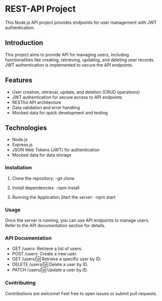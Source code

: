 # REST-API Project

This Node.js API project provides endpoints for user management with JWT authentication.

## Introduction

This project aims to provide API for managing users, including functionalities like creating, retrieving, updating, and deleting user records. JWT authentication is implemented to secure the API endpoints.

## Features

- User creation, retrieval, update, and deletion (CRUD operations)
- JWT authentication for secure access to API endpoints
- RESTful API architecture
- Data validation and error handling
- Mocked data for quick development and testing

## Technologies

- Node.js
- Express.js
- JSON Web Tokens (JWT) for authentication
- Mocked data for data storage

### Installation

1. Clone the repository:
   -git clone <repository-url>
   
2. Install dependencies:
   -npm install
   
4. Running the Application
   Start the server:
   -npm start

### Usage
Once the server is running, you can use API endpoints to manage users. Refer to the API documentation section for details.

### API Documentation
- GET /users: Retrieve a list of users.
- POST /users: Create a new user.
- GET /users/:id: Retrieve a specific user by ID.
- DELETE /users/:id: Delete a user by ID.
- PATCH /users/:id: Update a user by ID.

### Contributing
Contributions are welcome! Feel free to open issues or submit pull requests.



